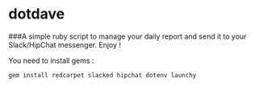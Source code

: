 # dotdave

###A simple ruby script to manage your daily report and send it to your Slack/HipChat messenger. Enjoy !

You need to install gems :

`gem install redcarpet slacked hipchat dotenv launchy`

